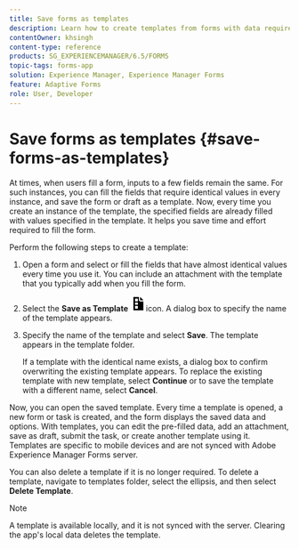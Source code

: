 ```yaml
---
title: Save forms as templates
description: Learn how to create templates from forms with data required repeatedly.
contentOwner: khsingh
content-type: reference
products: SG_EXPERIENCEMANAGER/6.5/FORMS
topic-tags: forms-app
solution: Experience Manager, Experience Manager Forms
feature: Adaptive Forms
role: User, Developer
---
```

# Save forms as templates {#save-forms-as-templates}

At times, when users fill a form, inputs to a few fields remain the same. For such instances, you can fill the fields that require identical values in every instance, and save the form or draft as a template. Now, every time you create an instance of the template, the specified fields are already filled with values specified in the template. It helps you save time and effort required to fill the form.

Perform the following steps to create a template:

1. Open a form and select or fill the fields that have almost identical values every time you use it. You can include an attachment with the template that you typically add when you fill the form.
1. Select the **Save as Template** ![save_as_template](assets/save_as_template.png)icon. A dialog box to specify the name of the template appears.
1. Specify the name of the template and select **Save**. The template appears in the template folder.

   If a template with the identical name exists, a dialog box to confirm overwriting the existing template appears. To replace the existing template with new template, select **Continue** or to save the template with a different name, select **Cancel**.

Now, you can open the saved template. Every time a template is opened, a new form or task is created, and the form displays the saved data and options. With templates, you can edit the pre-filled data, add an attachment, save as draft, submit the task, or create another template using it. Templates are specific to mobile devices and are not synced with Adobe Experience Manager Forms server.

You can also delete a template if it is no longer required. To delete a template, navigate to templates folder, select the ellipsis, and then select **Delete Template**.

>[!NOTE]
>
>A template is available locally, and it is not synced with the server. Clearing the app's local data deletes the template.
